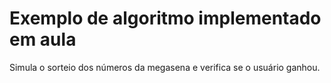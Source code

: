 # Exemplo de algoritmo implementado em aula

Simula o sorteio dos números da megasena e verifica se o usuário ganhou.
